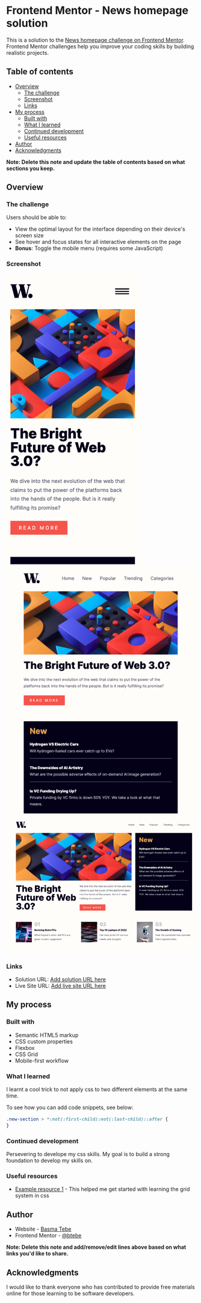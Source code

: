 # Frontend Mentor - News homepage solution

This is a solution to the [News homepage challenge on Frontend Mentor](https://www.frontendmentor.io/challenges/news-homepage-H6SWTa1MFl). Frontend Mentor challenges help you improve your coding skills by building realistic projects.

## Table of contents

- [Overview](#overview)
  - [The challenge](#the-challenge)
  - [Screenshot](#screenshot)
  - [Links](#links)
- [My process](#my-process)
  - [Built with](#built-with)
  - [What I learned](#what-i-learned)
  - [Continued development](#continued-development)
  - [Useful resources](#useful-resources)
- [Author](#author)
- [Acknowledgments](#acknowledgments)

**Note: Delete this note and update the table of contents based on what sections you keep.**

## Overview

### The challenge

Users should be able to:

- View the optimal layout for the interface depending on their device's screen size
- See hover and focus states for all interactive elements on the page
- **Bonus**: Toggle the mobile menu (requires some JavaScript)

### Screenshot

![1](./assets/screenshots/news-mobile.png)
![2](./assets/screenshots/news-tablet.png)
![3](./assets/screenshots/news-desktop.png)

### Links

- Solution URL: [Add solution URL here](https://your-solution-url.com)
- Live Site URL: [Add live site URL here](https://your-live-site-url.com)

## My process

### Built with

- Semantic HTML5 markup
- CSS custom properties
- Flexbox
- CSS Grid
- Mobile-first workflow

### What I learned

I learnt a cool trick to not apply css to two different elements at the same time.

To see how you can add code snippets, see below:

```css
.new-section > *:not(:first-child):not(:last-child)::after {
}
```

### Continued development

Persevering to develope my css skills. My goal is to build a strong foundation to develop my skills on.

### Useful resources

- [Example resource 1](https://www.youtube.com/watch?v=rg7Fvvl3taU) - This helped me get started with learning the grid system in css

## Author

- Website - [Basma Tebe](https://basma94tebe.wixsite.com/my-site)
- Frontend Mentor - [@btebe](https://www.frontendmentor.io/profile/btebe)

**Note: Delete this note and add/remove/edit lines above based on what links you'd like to share.**

## Acknowledgments

I would like to thank everyone who has contributed to provide free materials online for those learning to be software developers.
